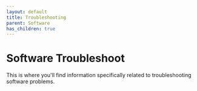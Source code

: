 ```yaml
---
layout: default
title: Troubleshooting
parent: Software
has_children: true
---
```

# Software Troubleshoot
This is where you'll find information specifically related to troubleshooting software problems.
